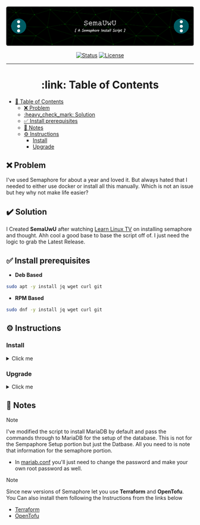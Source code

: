 <p align="center">
  <a href="" rel="noopener">
 <img src="./.github/images/github-header-image.png" alt="Project logo"></a>
</p>

<div align="center">

[![Status](https://img.shields.io/badge/status-active-success.svg)]()
[![License](https://img.shields.io/badge/license-MIT-blue.svg)](/LICENSE)

</div>

---

<h1 align="center"> :link: Table of Contents </h1>

+ [:link: Table of Contents](#%3A%6C%69%6E%6B%3A%2D%74%61%62%6C%65%2D%6F%66%2D%63%6F%6E%74%65%6E%74%73)
  + [:x: Problem](#%3A%78%3A%2D%70%72%6F%62%6C%65%6D)
  + [:heavy\_check\_mark: Solution](#%3A%68%65%61%76%79%5F%63%68%65%63%6B%5F%6D%61%72%6B%3A%2D%73%6F%6C%75%74%69%6F%6E)
  + [✅ Install prerequisites](#%E2%9C%85%2D%69%6E%73%74%61%6C%6C%2D%70%72%65%72%65%71%75%69%73%69%74%65%73)
  + [:memo: Notes](#%3A%6D%65%6D%6F%3A%2D%6E%6F%74%65%73)
  + [:gear: Instructions](#%3A%67%65%61%72%3A%2D%69%6E%73%74%72%75%63%74%69%6F%6E%73)
    + [Install](#%69%6E%73%74%61%6C%6C)
    + [Upgrade](#%75%70%67%72%61%64%65)
  



## :x: Problem

I've used Semaphore for about a year and loved it. But always hated that I needed to either use docker or install all this manually. Which is not an issue but hey why not make life easier? 

## :heavy_check_mark: Solution

I Created **SemaUwU**  after watching [Learn Linux TV](https://www.learnlinux.tv/complete-ansible-semaphore-tutorial-from-installation-to-automation/#more-4065) on installing semaphore and thought. Ahh cool a good base to base the script off of. I just need the logic to grab the Latest Release. 


## ✅ Install prerequisites
- **Deb Based**

```bash
sudo apt -y install jq wget curl git
```
  - **RPM Based**

```bash
sudo dnf -y install jq wget curl git
```



## :gear: Instructions

### Install

<details>
  <summary>Click me</summary>


- **Clone the repo.**

```bash
git clone https://github.com/ColoredBytes/semaUwU.git
```

- **Change into the directory**

 ```bash
cd semaUwU
```
- **Run the script.**
```bash
# On Debian based systems arm64 or amd64

./install.sh deb
./install.sh arm-deb

# On RHEL based systems arm64 or amd64

./install.sh rpm
./install.sh arm-rpm
```

</details>

### Upgrade

<details>
  <summary>Click me</summary>

- **Change into the directory**

 ```bash
cd semaUwU
```
- **Run the script.**
```bash
# On Debian based systems arm64 or amd64

./upgrade.sh deb #amd64
./upgrade.sh arm-deb #arm64

# On RHEL based systems arm64 or amd64

./upgrade.sh rpm #amd64
./upgrade.sh arm-rpm #arm64
```
</details>

## :memo: Notes
> [!NOTE]
> I've modified the script to install MariaDB by default and pass the commands through to MariaDB for the setup of the database. This is not for the Sempaphore Setup portion but just the Datbase. All you need to is note that information for the semaphore portion.
> - In [mariab.conf](conf/mariadb.conf) you'll just need to change the password and make your own root password as well.

> [!NOTE]
> Since new versions of Semaphore let you use **Terraform** and **OpenTofu**. You Can also install them following the Instructions from the links below
> - [Terraform](https://developer.hashicorp.com/terraform/install?ajs_aid=edd2c1a1-9fee-4fca-b9af-9b89a5e3932c&product_intent=terraform)
> - [OpenTofu](https://opentofu.org/docs/intro/install/)








